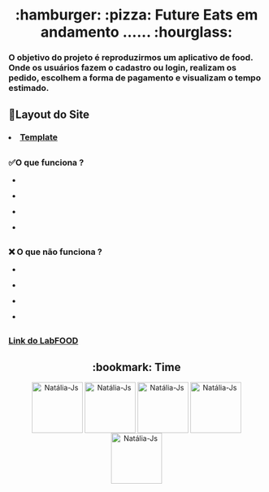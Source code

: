 <h1 align="center"> :hamburger: :pizza: Future Eats em andamento ...... :hourglass: </h1>
<h3> O objetivo do projeto é reproduzirmos um aplicativo de food. Onde os usuários fazem o cadastro ou login, realizam os pedido, escolhem a forma de pagamento
e visualizam o tempo estimado.</h3>

##

## :pushpin:Layout do Site
### <li><a href="https://scene.zeplin.io/project/5dcc566ddc1332bf7fb4f450">Template</a></li>

##

 ### :white_check_mark:O que funciona ?
 <ul><li></li></ul>
 <ul><li></li></ul>
 <ul><li></li></ul>
 <ul><li></li></ul>
 
 ##
 
 ### :x: O que não funciona ?
 <ul><li></li></ul>
 <ul><li></li></ul>
 <ul><li></li></ul>
 <ul><li></li></ul>
 
 ##
 
 ### <a href="https://stiff-side.surge.sh/"> Link do LabFOOD</a>
 
 ##
 
 <h2 align="center"> :bookmark: Time </h2>
<div align="center">
   <a href="https://github.com/nataliaheloisa" target="_blank"><img align="center" alt="Natália-Js" height="100" width="100" src="https://avatars.githubusercontent.com/u/97248742?s=400&u=1008a7653038be16f1e46013ddd219e537cdfe10&v=4"></a>
 <a href="https://github.com/natalliaamorim" target="_blank"><img align="center" alt="Natália-Js" height="100" width="100" src="https://avatars.githubusercontent.com/u/70102953?v=4"></a>
 <a href="https://github.com/Leandroapolinario" target="_blank"><img align="center" alt="Natália-Js" height="100" width="100" src="https://avatars.githubusercontent.com/u/97578213?v=4"></a>
 <a href="https://github.com/FabricioMSilva" target="_blank"><img align="center" alt="Natália-Js" height="100" width="100" src="https://avatars.githubusercontent.com/u/87395533?v=4"></a>
 <a href="https://github.com/aureliocapingana01" target="_blank"><img align="center" alt="Natália-Js" height="100" width="100" src="https://avatars.githubusercontent.com/u/94324791?v=4"></a>
</div>

